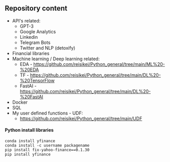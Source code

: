 ## Repository content

* API's related:
  * GPT-3
  * Google Analytics
  * Linkedin
  * Telegram Bots
  * Twitter and NLP (detoxify)
* Financial libraries
* Machine learning / Deep learning related:
  * EDA - <https://github.com/reisikei/Python_general/tree/main/ML%20-%20EDA>
  * TF - <https://github.com/reisikei/Python_general/tree/main/DL%20-%20TensorFlow>
  * FastAI - <https://github.com/reisikei/Python_general/tree/main/DL%20-%20FastAI> 
* Docker
* SQL
* My user defined functions - UDF: 
  * <https://github.com/reisikei/Python_general/tree/main/UDF>  


#### Python install libraries

```
conda install yfinance
conda install -c username packagename
pip install fix-yahoo-finance==0.1.30
pip install yfinance
```
